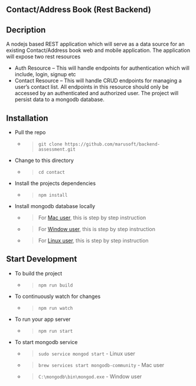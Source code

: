 ## Contact/Address Book (Rest Backend)

## Decription

A nodejs based REST application which will serve as a data source for an existing Contact/Address book web and mobile application.
The application will expose two rest resources

- Auth Resource – This will handle endpoints for authentication which will include, login, signup etc
- Contact Resource – This will handle CRUD endpoints for managing a user’s contact list. All endpoints in this resource should only be accessed by an authenticated and authorized user.
  The project will persist data to a mongodb database.

## Installation

- Pull the repo

  - > `git clone https://github.com/marusoft/backend-assessment.git`

- Change to this directory

  - > `cd contact`

- Install the projects dependencies

  - > `npm install`

- Install mongodb database locally

  - > For [Mac user](https://zellwk.com/blog/install-mongodb), this is step by step instruction

  - > For [Window user](https://treehouse.github.io/installation-guides/windows/mongo-windows.html), this is step by step instruction

  - > For [Linux user](https://www.tutorialkart.com/mongodb/install-mongodb-on-ubuntu/), this is step by step instruction

## Start Development

- To build the project
  - > `npm run build`
- To continuously watch for changes
  - > `npm run watch`
- To run your app server

  - > `npm run start`

- To start mongodb service
  - > `sudo service mongod start` - Linux user
  - > `brew services start mongodb-community` - Mac user
  - > `C:\mongodb\bin\mongod.exe` - Window user
